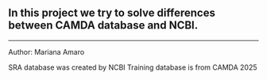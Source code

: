 ## In this project we try to solve differences between CAMDA database and NCBI. ## 
------------------------------------------------------------------------------
Author: Mariana Amaro

SRA database was created by NCBI
Training database is from CAMDA 2025

